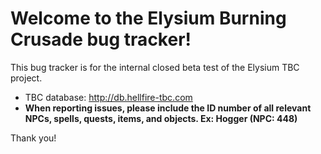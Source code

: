 # Welcome to the Elysium Burning Crusade bug tracker!

This bug tracker is for the internal closed beta test of the Elysium TBC project.

* TBC database: http://db.hellfire-tbc.com
* **When reporting issues, please include the ID number of all relevant NPCs, spells, quests, items, and objects. Ex: Hogger (NPC: 448)**

Thank you!
